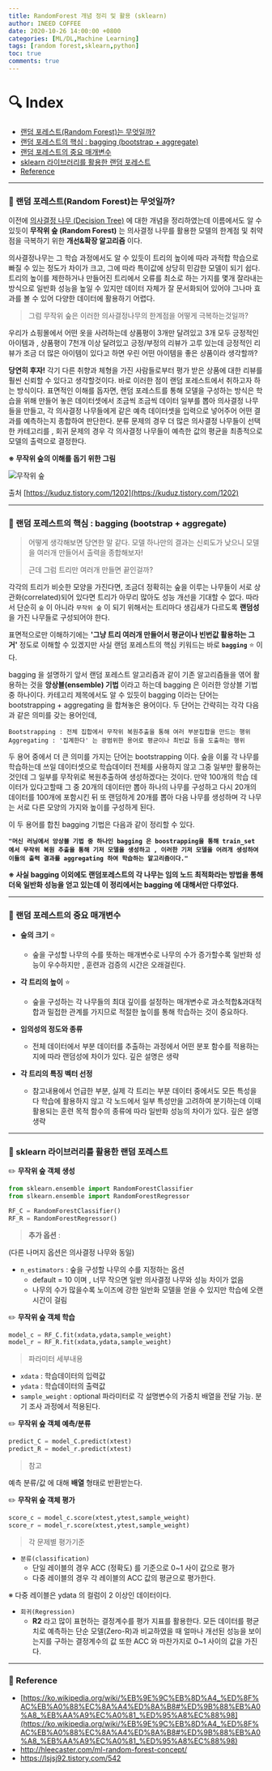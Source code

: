 ```yaml
---
title: RandomForest 개념 정리 및 활용 (sklearn)
author: INEED COFFEE
date: 2020-10-26 14:00:00 +0800
categories: [ML/DL,Machine Learning]
tags: [random forest,sklearn,python]
toc: true
comments: true
---
```

# :mag: Index

- [랜덤 포레스트(Random Forest)는 무엇일까?](#idx1) 
- [랜덤 포레스트의 핵심 : bagging (bootstrap + aggregate)](#idx2) 
- [랜덤 포레스트의 중요 매개변수](#idx3)
- [sklearn 라이브러리를 활용한 랜덤 포레스트](#idx4) 
- [Reference](#idx5)



---



### :radio_button: 랜덤 포레스트(Random Forest)는 무엇일까? <a id="idx1"></a>



이전에 [의사결정 나무 (Decision Tree)](https://github.com/ineed-coffee/TIL/blob/master/machine%20learning/DecisionTree%20%EA%B0%9C%EB%85%90%20%EC%A0%95%EB%A6%AC.md) 에 대한 개념을 정리하였는데 이름에서도 알 수 있듯이 __무작위 숲 (Random Forest)__ 는 의사결정 나무를 활용한 모델의 한계점 및 취약점을 극복하기 위한 __개선&확장 알고리즘__ 이다. 



의사결정나무는 그 학습 과정에서도 알 수 있듯이 트리의 높이에 따라 과적합 학습으로 빠질 수 있는 정도가 차이가 크고, 그에 따라 특이값에 상당히 민감한 모델이 되기 쉽다. 트리의 높이를 제한하거나 만들어진 트리에서 오류를 최소로 하는 가지를 몇개 잘라내는 방식으로 일반화 성능을 높일 수 있지만 데이터 자체가 잘 문서화되어 있어야 그나마 효과를 볼 수 있어 다양한 데이터에 활용하기 어렵다.



> 그럼 무작위 숲은 이러한 의사결정나무의 한계점을 어떻게 극복하는것일까?



우리가 쇼핑몰에서 어떤 옷을 사려하는데 상품평이 3개만 달려있고 3개 모두 긍정적인 아이템과 , 상품평이 7천개 이상 달려있고 긍정/부정의 리뷰가 고루 있는데 긍정적인 리뷰가 조금 더 많은 아이템이 있다고 하면 우린 어떤 아이템을 좋은 상품이라 생각할까?



__당연히 후자!__ 각기 다른 취향과 체형을 가진 사람들로부터 평가 받은 상품에 대한 리뷰를 훨씬 신뢰할 수 있다고 생각할것이다. 바로 이러한 점이 랜덤 포레스트에서 취하고자 하는 방식이다. 표면적인 이해를 돕자면, 랜덤 포레스트를 통해 모델을 구성하는 방식은 학습을 위해 만들어 놓은 데이터셋에서 조금씩 조금씩 데이터 일부를 뽑아 의사결정 나무들을 만들고, 각 의사결정 나무들에게 같은 예측 데이터셋을 입력으로 넣어주어 어떤 결과를 예측하는지 종합하여 판단한다. 분류 문제의 경우 더 많은 의사결정 나무들이 선택한 카테고리를 , 회귀 문제의 경우 각 의사결정 나무들이 예측한 값의 평균을 최종적으로 모델의 출력으로 결정한다.  



__※ 무작위 숲의 이해를 돕기 위한 그림__ 

![무작위 숲](https://t1.daumcdn.net/cfile/tistory/99555D335E218AE131)

출처 [https://kuduz.tistory.com/1202](https://kuduz.tistory.com/1202)



---

### :radio_button: 랜덤 포레스트의 핵심 : bagging (bootstrap + aggregate) <a id="idx2"></a>



> 어떻게 생각해보면 당연한 말 같다. 모델 하나만의 결과는 신뢰도가 낮으니 모델을 여러개 만들어서 출력을 종합해보자! 
>
> 근데 그럼 트리만 여러개 만들면 끝인걸까?



각각의 트리가 비슷한 모양을 가진다면, 조금더 정확히는 숲을 이루는 나무들이 서로 상관화(correlated)되어 있다면 트리가 아무리 많아도 성능 개선을 기대할 수 없다. 따라서 단순히 `숲` 이 아니라 `무작위 숲` 이 되기 위해서는 트리마다 생김새가 다르도록 __랜덤성__ 을 가진 나무들로 구성되어야 한다.



표면적으로만 이해하기에는 __'그냥 트리 여러개 만들어서 평균이나 빈번값 활용하는 그거'__  정도로 이해할 수 있겠지만 사실 랜덤 포레스트의 핵심 키워드는 바로 __`bagging`__ :star: ​이다.



bagging 을 설명하기 앞서 랜덤 포레스트 알고리즘과 같이 기존 알고리즘들을 엮어 활용하는 것을 __앙상블(ensemble) 기법__ 이라고 하는데 bagging 은 이러한 앙상블 기법 중 하나이다. 카테고리 제목에서도 알 수 있듯이 bagging 이라는 단어는 bootstrapping + aggregating 을 합쳐놓은 용어이다. 두 단어는 간략히는 각각 다음과 같은 의미를 갖는 용어인데,

```
Bootstrapping : 전체 집합에서 무작위 복원추출을 통해 여러 부분집합을 만드는 행위
Aggregating : '집계한다' 는 광범위한 용어로 평균이나 최빈값 등을 도출하는 행위
```



두 용어 중에서 더 큰 의미를 가지는 단어는 bootstrapping 이다. 숲을 이룰 각 나무를 학습하는데 쓰일 데이터셋으로 학습데이터 전체를 사용하지 않고 그중 일부만 활용하는 것인데 그 일부를 무작위로 복원추출하여 생성하겠다는 것이다. 만약 100개의 학습 데이터가 있다고할때 그 중 20개의 데이터만 뽑아 하나의 나무를 구성하고 다시 20개의 데이터를 100개에 포함시킨 뒤 또 랜덤하게 20개를 뽑아 다음 나무를 생성하며 각 나무는 서로 다른 모양의 가지와 높이를 구성하게 된다. 



이 두 용어를 합친 bagging 기법은 다음과 같이 정리할 수 있다.

__`"머신 러닝에서 앙상블 기법 중 하나인 bagging 은 boostrapping을 통해 train_set 에서 무작위 복원 추출을 통해 기저 모델을 생성하고 , 이러한 기저 모델을 어려개 생성하여 이들의 출력 결과를 aggregating 하여 학습하는 알고리즘이다."`__ 



__※ 사실 bagging 이외에도 랜덤포레스트의 각 나무는 임의 노드 최적화라는 방법을 통해 더욱 일반화 성능을 얻고 있는데 이 정리에서는 bagging 에 대해서만 다루었다.__ 



---


### :radio_button: 랜덤 포레스트의 중요 매개변수 <a id="idx3"></a>

- __숲의 크기__ :star:
  - 숲을 구성할 나무의 수를 뜻하는 매개변수로 나무의 수가 증가할수록 일반화 성능이 우수하지만 , 훈련과 검증의 시간은 오래걸린다.

- __각 트리의 높이__ :star: ​
  - 숲을 구성하는 각 나무들의 최대 깊이를 설정하는 매개변수로 과소적합&과대적합과 밀접한 관계를 가지므로 적절한 높이를 통해 학습하는 것이 중요하다.
- __임의성의 정도와 종류__ 
  - 전체 데이터에서 부분 데이터를 추출하는 과정에서 어떤 분포 함수를 적용하는지에 따라 랜덤성에 차이가 있다. 깊은 설명은 생략
- __각 트리의 특징 벡터 선정__ 
  - 참고내용에서 언급한 부분, 실제 각 트리는 부분 데이터 중에서도 모든 특성을 다 학습에 활용하지 않고 각 노드에서 일부 특성만을 고려하여 분기하는데 이때 활용되는 훈련 목적 함수의 종류에 따라 일반화 성능의 차이가 있다. 깊은 설명 생략



---

### :radio_button: sklearn 라이브러리를 활용한 랜덤 포레스트 <a id="idx4"></a> 

:pencil2: __무작위 숲 객체 생성__ 

```python
from sklearn.ensemble import RandomForestClassifier
from slkearn.ensemble import RandomForestRegressor

RF_C = RandomForestClassifier()
RF_R = RandomForestRegressor()
```

> __추가 옵션__ : 

(다른 나머지 옵션은 의사결정 나무와 동일)

- `n_estimators` : 숲을 구성할 나무의 수를 지정하는 옵션
  - default = 10 이며 , 너무 작으면 일반 의사결정 나무와 성능 차이가 없음
  - 나무의 수가 많을수록 노이즈에 강한 일반화 모델을 얻을 수 있지만 학습에 오랜 시간이 걸림

  

  


:pencil2: __무작위 숲 객체 학습__ 

```python
model_c = RF_C.fit(xdata,ydata,sample_weight)
model_r = RF_R.fit(xdata,ydata,sample_weight)
```

> 파라미터 세부내용

- `xdata` : 학습데이터의 입력값
- `ydata` : 학습데이터의 출력값
- `sample_weight` : optional 파라미터로 각 설명변수의 가중치 배열을 전달 가능. 분기 조사 과정에서 적용된다.

  

  

:pencil2: __무작위 숲 객체 예측/분류__ 

```python
predict_C = model_C.predict(xtest)
predict_R = model_r.predict(xtest)
```

> 참고

예측 분류/값 에 대해 __배열__ 형태로 반환받는다.

  

  

 :pencil2: __무작위 숲 객체 평가__ 

```python
score_c = model_c.score(xtest,ytest,sample_weight)
score_r = model_r.score(xtest,ytest,sample_weight)
```

> 각 문제별 평가기준

- `분류(classification)`
  - 단일 레이블의 경우 ACC (정확도) 를 기준으로 0~1 사이 값으로 평가
  - 다중 레이블의 경우 각 레이블의 ACC 값의 평균으로 평가한다.

※ 다중 레이블은 ydata 의 컬럼이 2 이상인 데이터이다.

- `회귀(Regression)`
  - __R2__ 라고 많이 표현하는 결정계수를 평가 지표를 활용한다. 모든 데이터를 평균치로 예측하는 단순 모델(Zero-R)과 비교하였을 때 얼마나 개선된 성능을 보이는지를 구하는 결정계수의 값 또한 ACC 와 마찬가지로 0~1 사이의 값을 가진다.

  

  



---


### :radio_button: Reference <a id="idx5"></a>

- [https://ko.wikipedia.org/wiki/%EB%9E%9C%EB%8D%A4_%ED%8F%AC%EB%A0%88%EC%8A%A4%ED%8A%B8#%ED%9B%88%EB%A0%A8_%EB%AA%A9%EC%A0%81_%ED%95%A8%EC%88%98](https://ko.wikipedia.org/wiki/%EB%9E%9C%EB%8D%A4_%ED%8F%AC%EB%A0%88%EC%8A%A4%ED%8A%B8#%ED%9B%88%EB%A0%A8_%EB%AA%A9%EC%A0%81_%ED%95%A8%EC%88%98)
- http://hleecaster.com/ml-random-forest-concept/
- https://lsjsj92.tistory.com/542



